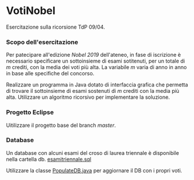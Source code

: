 # VotiNobel

Esercitazione sulla ricorsione TdP 09/04.

### Scopo dell'esercitazione

Per patecipare all'edizione _Nobel 2019_ dell'ateneo, in fase di iscrizione è necessario specificare un sottoinsieme di esami
sotitenuti, per un totale di _m_ crediti, con la media dei voti più alta. La variabile _m_ varia di anno in anno in base alle
specifiche del concorso.

Realizzare un programma in Java dotato di interfaccia grafica che permetta di trovare il sottoinsieme di esami sostenuti di _m_
crediti con la media più alta. Utilizzare un algoritmo ricorsivo per implementare la soluzione.

### Progetto Eclipse

Uitilizzare il progetto base del branch _master_.

### Database

Un database con alcuni esami del croso di laurea triennale è disponibile nella cartella db.
[esamitriennale.sql](https://github.com/TdP-2018/VotiNobel/raw/master/VotiNobel/db/esamitriennale.sql)

Utilizzare la classe [PopulateDB.java](https://github.com/TdP-2018/VotiNobel/blob/master/VotiNobel/src/it/polito/tdp/dao/PopulateDB.java)
per aggiornare il DB con i propri voti.
